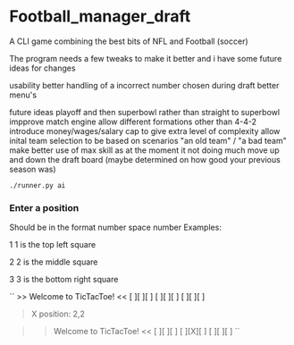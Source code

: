# Football_manager_draft
A CLI game combining the best bits of NFL and Football (soccer)

The program needs a few tweaks to make it better and i have some future ideas for changes

usability
better handling of a incorrect number chosen during draft
better menu's

future ideas
playoff and then superbowl rather than straight to superbowl
impprove match engine
allow different formations other than 4-4-2
introduce money/wages/salary cap to give extra level of complexity
allow inital team selection to be based on scenarios "an old team" / "a bad team"
make better use of max skill as at the moment it not doing much
move up and down the draft board (maybe determined on how good your previous season was)

``./runner.py ai``

### Enter a position
Should be in the format number space number
Examples:

1 1 is the top left square

2 2 is the middle square

3 3 is the bottom right square

`` >> Welcome to TicTacToe! <<
[ ][ ][ ]
[ ][ ][ ]
[ ][ ][ ]

> X position: 2,2

 >> Welcome to TicTacToe! <<
[ ][ ][ ]
[ ][X][ ]
[ ][ ][ ]
``

